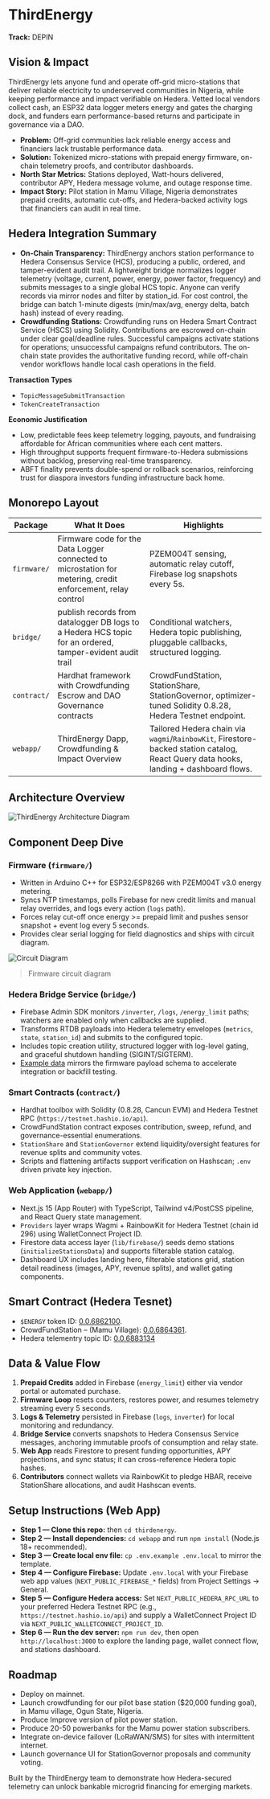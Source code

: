 # ThirdEnergy

**Track:** DEPIN

## Vision & Impact

ThirdEnergy lets anyone fund and operate off-grid micro-stations that deliver reliable electricity to underserved communities in Nigeria, while keeping performance and impact verifiable on Hedera. Vetted local vendors collect cash, an ESP32 data logger meters energy and gates the charging dock, and funders earn performance-based returns and participate in governance via a DAO.

- **Problem:** Off-grid communities lack reliable energy access and financiers lack trustable performance data.
- **Solution:** Tokenized micro-stations with prepaid energy firmware, on-chain telemetry proofs, and contributor dashboards.
- **North Star Metrics:** Stations deployed, Watt-hours delivered, contributor APY, Hedera message volume, and outage response time.
- **Impact Story:** Pilot station in Mamu Village, Nigeria demonstrates prepaid credits, automatic cut-offs, and Hedera-backed activity logs that financiers can audit in real time.

## Hedera Integration Summary

- **On-Chain Transparency:** ThirdEnergy anchors station performance to Hedera Consensus Service (HCS), producing a public, ordered, and tamper-evident audit trail. A lightweight bridge normalizes logger telemetry (voltage, current, power, energy, power factor, frequency) and submits messages to a single global HCS topic. Anyone can verify records via mirror nodes and filter by station_id. For cost control, the bridge can batch 1-minute digests (min/max/avg, energy delta, batch hash) instead of every reading.
- **Crowdfunding Stations:** Crowdfunding runs on Hedera Smart Contract Service (HSCS) using Solidity. Contributions are escrowed on-chain under clear goal/deadline rules. Successful campaigns activate stations for operations; unsuccessful campaigns refund contributors. The on-chain state provides the authoritative funding record, while off-chain vendor workflows handle local cash operations in the field.

**Transaction Types**

- `TopicMessageSubmitTransaction`
- `TokenCreateTransaction`

**Economic Justification**

- Low, predictable fees keep telemetry logging, payouts, and fundraising affordable for African communities where each cent matters.
- High throughput supports frequent firmware-to-Hedera submissions without backlog, preserving real-time transparency.
- ABFT finality prevents double-spend or rollback scenarios, reinforcing trust for diaspora investors funding infrastructure back home.

## Monorepo Layout

| Package     | What It Does                                                                                                | Highlights                                                                                                                           |
| ----------- | ----------------------------------------------------------------------------------------------------------- | ------------------------------------------------------------------------------------------------------------------------------------ |
| `firmware/` | Firmware code for the Data Logger connected to microstation for metering, credit enforcement, relay control | PZEM004T sensing, automatic relay cutoff, Firebase log snapshots every 5s.                                                           |
| `bridge/`   | publish records from datalogger DB logs to a Hedera HCS topic for an ordered, tamper-evident audit trail    | Conditional watchers, Hedera topic publishing, pluggable callbacks, structured logging.                                              |
| `contract/` | Hardhat framework with Crowdfunding Escrow and DAO Governance contracts                                     | CrowdFundStation, StationShare, StationGovernor, optimizer-tuned Solidity 0.8.28, Hedera Testnet endpoint.                           |
| `webapp/`   | ThirdEnergy Dapp, Crowdfunding & Impact Overview                                                            | Tailored Hedera chain via `wagmi`/`RainbowKit`, Firestore-backed station catalog, React Query data hooks, landing + dashboard flows. |

## Architecture Overview

![ThirdEnergy Architecture Diagram](/docs/architecture.png)

## Component Deep Dive

### Firmware (`firmware/`)

- Written in Arduino C++ for ESP32/ESP8266 with PZEM004T v3.0 energy metering.
- Syncs NTP timestamps, polls Firebase for new credit limits and manual relay overrides, and logs every action (`logs` path).
- Forces relay cut-off once energy >= prepaid limit and pushes sensor snapshot + event log every 5 seconds.
- Provides clear serial logging for field diagnostics and ships with circuit diagram.

![Circuit Diagram](/docs/circuit-diagram.jpg)

> Firmware circuit diagram

### Hedera Bridge Service (`bridge/`)

- Firebase Admin SDK monitors `/inverter`, `/logs`, `/energy_limit` paths; watchers are enabled only when callbacks are supplied.
- Transforms RTDB payloads into Hedera telemetry envelopes (`metrics`, `state`, `station_id`) and submits to the configured topic.
- Includes topic creation utility, structured logger with log-level gating, and graceful shutdown handling (SIGINT/SIGTERM).
- [Example data](/bridge/example.json) mirrors the firmware payload schema to accelerate integration or backfill testing.

### Smart Contracts (`contract/`)

- Hardhat toolbox with Solidity (0.8.28, Cancun EVM) and Hedera Testnet RPC (`https://testnet.hashio.io/api`).
- CrowdFundStation contract exposes contribution, sweep, refund, and governance-essential enumerations.
- `StationShare` and `StationGovernor` extend liquidity/oversight features for revenue splits and community votes.
- Scripts and flattening artifacts support verification on Hashscan; `.env` driven private key injection.

### Web Application (`webapp/`)

- Next.js 15 (App Router) with TypeScript, Tailwind v4/PostCSS pipeline, and React Query state management.
- `Providers` layer wraps Wagmi + RainbowKit for Hedera Testnet (chain id 296) using WalletConnect Project ID.
- Firestore data access layer (`lib/firebase/`) seeds demo stations (`initializeStationsData`) and supports filterable station catalog.
- Dashboard UX includes landing hero, filterable stations grid, station detail readiness (images, APY, revenue splits), and wallet gating components.

## Smart Contract (Hedera Tesnet)

- `$ENERGY` token ID: [0.0.6862100](https://hashscan.io/testnet/token/0.0.6862100).
- CrowdFundStation – (Mamu Village): [0.0.6864361](https://hashscan.io/testnet/contract/0.0.6864361).
- Hedera telementry topic ID: [0.0.6883134](https://hashscan.io/testnet/topic/0.0.6883134)

## Data & Value Flow

1. **Prepaid Credits** added in Firebase (`energy_limit`) either via vendor portal or automated purchase.
2. **Firmware Loop** resets counters, restores power, and resumes telemetry streaming every 5 seconds.
3. **Logs & Telemetry** persisted in Firebase (`logs`, `inverter`) for local monitoring and redundancy.
4. **Bridge Service** converts snapshots to Hedera Consensus Service messages, anchoring immutable proofs of consumption and relay state.
5. **Web App** reads Firestore to present funding opportunities, APY projections, and sync status; it can cross-reference Hedera topic hashes.
6. **Contributors** connect wallets via RainbowKit to pledge HBAR, receive StationShare allocations, and audit Hashscan events.

## Setup Instructions (Web App)

- **Step 1 — Clone this repo:** then `cd thirdenergy`.
- **Step 2 — Install dependencies:** `cd webapp` and run `npm install` (Node.js 18+ recommended).
- **Step 3 — Create local env file:** `cp .env.example .env.local` to mirror the template.
- **Step 4 — Configure Firebase:** Update `.env.local` with your Firebase web app values (`NEXT_PUBLIC_FIREBASE_*` fields) from Project Settings → General.
- **Step 5 — Configure Hedera access:** Set `NEXT_PUBLIC_HEDERA_RPC_URL` to your preferred Hedera Testnet RPC (e.g., `https://testnet.hashio.io/api`) and supply a WalletConnect Project ID via `NEXT_PUBLIC_WALLETCONNECT_PROJECT_ID`.
- **Step 6 — Run the dev server:** `npm run dev`, then open `http://localhost:3000` to explore the landing page, wallet connect flow, and stations dashboard.

## Roadmap

- Deploy on mainnet.
- Launch crowdfunding for our pilot base station ($20,000 funding goal), in Mamu village, Ogun State, Nigeria.
- Produce Improve version of pilot power station.
- Produce 20-50 powerbanks for the Mamu power station subscribers.
- Integrate on-device failover (LoRaWAN/SMS) for sites with intermittent internet.
- Launch governance UI for StationGovernor proposals and community voting.

Built by the ThirdEnergy team to demonstrate how Hedera-secured telemetry can unlock bankable microgrid financing for emerging markets.
